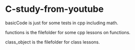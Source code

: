 # C-study-from-youtube

basicCode is just for some tests in cpp including math.

functions is the filefolder for some cpp lessons on functions.

class_object is the filefolder for class lessons.